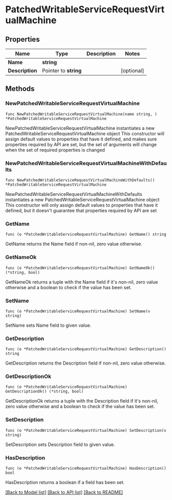 # PatchedWritableServiceRequestVirtualMachine

## Properties

Name | Type | Description | Notes
------------ | ------------- | ------------- | -------------
**Name** | **string** |  | 
**Description** | Pointer to **string** |  | [optional] 

## Methods

### NewPatchedWritableServiceRequestVirtualMachine

`func NewPatchedWritableServiceRequestVirtualMachine(name string, ) *PatchedWritableServiceRequestVirtualMachine`

NewPatchedWritableServiceRequestVirtualMachine instantiates a new PatchedWritableServiceRequestVirtualMachine object
This constructor will assign default values to properties that have it defined,
and makes sure properties required by API are set, but the set of arguments
will change when the set of required properties is changed

### NewPatchedWritableServiceRequestVirtualMachineWithDefaults

`func NewPatchedWritableServiceRequestVirtualMachineWithDefaults() *PatchedWritableServiceRequestVirtualMachine`

NewPatchedWritableServiceRequestVirtualMachineWithDefaults instantiates a new PatchedWritableServiceRequestVirtualMachine object
This constructor will only assign default values to properties that have it defined,
but it doesn't guarantee that properties required by API are set

### GetName

`func (o *PatchedWritableServiceRequestVirtualMachine) GetName() string`

GetName returns the Name field if non-nil, zero value otherwise.

### GetNameOk

`func (o *PatchedWritableServiceRequestVirtualMachine) GetNameOk() (*string, bool)`

GetNameOk returns a tuple with the Name field if it's non-nil, zero value otherwise
and a boolean to check if the value has been set.

### SetName

`func (o *PatchedWritableServiceRequestVirtualMachine) SetName(v string)`

SetName sets Name field to given value.


### GetDescription

`func (o *PatchedWritableServiceRequestVirtualMachine) GetDescription() string`

GetDescription returns the Description field if non-nil, zero value otherwise.

### GetDescriptionOk

`func (o *PatchedWritableServiceRequestVirtualMachine) GetDescriptionOk() (*string, bool)`

GetDescriptionOk returns a tuple with the Description field if it's non-nil, zero value otherwise
and a boolean to check if the value has been set.

### SetDescription

`func (o *PatchedWritableServiceRequestVirtualMachine) SetDescription(v string)`

SetDescription sets Description field to given value.

### HasDescription

`func (o *PatchedWritableServiceRequestVirtualMachine) HasDescription() bool`

HasDescription returns a boolean if a field has been set.


[[Back to Model list]](../README.md#documentation-for-models) [[Back to API list]](../README.md#documentation-for-api-endpoints) [[Back to README]](../README.md)


